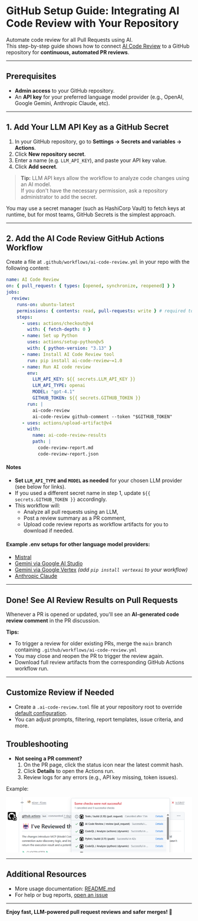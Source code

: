# GitHub Setup Guide: Integrating AI Code Review with Your Repository

Automate code review for all Pull Requests using AI.  
This step-by-step guide shows how to connect [AI Code Review](https://pypi.org/project/ai-code-review/) to a GitHub repository for **continuous, automated PR reviews**.

---

## Prerequisites

- **Admin access** to your GitHub repository.
- An **API key** for your preferred language model provider (e.g., OpenAI, Google Gemini, Anthropic Claude, etc).

---

## 1. Add Your LLM API Key as a GitHub Secret

1. In your GitHub repository, go to **Settings → Secrets and variables → Actions**.
2. Click **New repository secret**.
3. Enter a name (e.g. `LLM_API_KEY`), and paste your API key value.
4. Click **Add secret**.

> **Tip:** LLM API keys allow the workflow to analyze code changes using an AI model.  
> If you don't have the necessary permission, ask a repository administrator to add the secret.

You may use a secret manager (such as HashiCorp Vault) to fetch keys at runtime, but for most teams, GitHub Secrets is the simplest approach.

---

## 2. Add the AI Code Review GitHub Actions Workflow

Create a file at `.github/workflows/ai-code-review.yml` in your repo with the following content:

```yaml
name: AI Code Review
on: { pull_request: { types: [opened, synchronize, reopened] } }
jobs:
  review:
    runs-on: ubuntu-latest
    permissions: { contents: read, pull-requests: write } # required to post review comments
    steps:
      - uses: actions/checkout@v4
        with: { fetch-depth: 0 }
      - name: Set up Python
        uses: actions/setup-python@v5
        with: { python-version: "3.13" }
      - name: Install AI Code Review tool
        run: pip install ai-code-review~=1.0
      - name: Run AI code review
        env:
          LLM_API_KEY: ${{ secrets.LLM_API_KEY }}
          LLM_API_TYPE: openai
          MODEL: "gpt-4.1"
          GITHUB_TOKEN: ${{ secrets.GITHUB_TOKEN }}
        run: |
          ai-code-review
          ai-code-review github-comment --token "$GITHUB_TOKEN"
      - uses: actions/upload-artifact@v4
        with:
          name: ai-code-review-results
          path: |
            code-review-report.md
            code-review-report.json
```

#### Notes

- **Set `LLM_API_TYPE` and `MODEL` as needed** for your chosen LLM provider (see below for links).
- If you used a different secret name in step 1, update `${{ secrets.GITHUB_TOKEN }}` accordingly.
- This workflow will:
  - Analyze all pull requests using an LLM,
  - Post a review summary as a PR comment,
  - Upload code review reports as workflow artifacts for you to download if needed.

#### Example .env setups for other language model providers:

- [Mistral](https://github.com/Nayjest/ai-microcore/blob/main/.env.mistral.example)
- [Gemini via Google AI Studio](https://github.com/Nayjest/ai-microcore/blob/main/.env.gemini.example)
- [Gemini via Google Vertex](https://github.com/Nayjest/ai-microcore/blob/main/.env.google-vertex-gemini.example) *(add `pip install vertexai` to your workflow)*
- [Anthropic Claude](https://github.com/Nayjest/ai-microcore/blob/main/.env.anthropic.example)

---

## Done! See AI Review Results on Pull Requests

Whenever a PR is opened or updated, you'll see an **AI-generated code review comment** in the PR discussion.

**Tips:**
- To trigger a review for older existing PRs, merge the `main` branch containing `.github/workflows/ai-code-review.yml`
- You may close and reopen the PR to trigger the review again.
- Download full review artifacts from the corresponding GitHub Actions workflow run.

---

## Customize Review if Needed


- Create a `.ai-code-review.toml` file at your repository root to override [default configuration](https://github.com/Nayjest/ai-code-review/blob/main/ai_code_review/.ai-code-review.toml).
- You can adjust prompts, filtering, report templates, issue criteria, and more.

## Troubleshooting

- **Not seeing a PR comment?**
  1. On the PR page, click the status icon near the latest commit hash.
  2. Click **Details** to open the Actions run.
  3. Review logs for any errors (e.g., API key missing, token issues).

Example:

![Workflow Diagnostics](img.png)

---

## Additional Resources

- More usage documentation: [README.md](../README.md)
- For help or bug reports, [open an issue](https://github.com/Nayjest/ai-code-review/issues)

---

**Enjoy fast, LLM-powered pull request reviews and safer merges! 🚀**